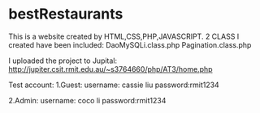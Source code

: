 # bestRestaurants
This is a website created by HTML,CSS,PHP,JAVASCRIPT. 
2 CLASS I created have been included:
DaoMySQLi.class.php
Pagination.class.php

I uploaded the project to Jupital:
http://jupiter.csit.rmit.edu.au/~s3764660/php/AT3/home.php

Test account:
1.Guest: 
username: cassie liu
password:rmit1234

2.Admin: 
username: coco li
password:rmit1234
